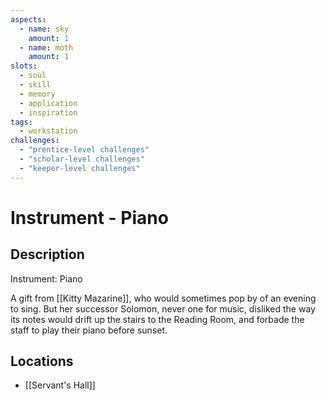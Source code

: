 ```yaml
---
aspects: 
  - name: sky
    amount: 1
  - name: moth
    amount: 1
slots:
  - soul
  - skill
  - memory
  - application
  - inspiration
tags:
  - workstation
challenges:
  - "prentice-level challenges"
  - "scholar-level challenges"
  - "keeper-level challenges"
---
```


# Instrument - Piano

## Description
Instrument: Piano

A gift from [[Kitty Mazarine]], who would sometimes pop by of an evening to sing. But her successor Solomon, never one for music, disliked the way its notes would drift up the stairs to the Reading Room, and forbade the staff to play their piano before sunset.
## Locations
- [[Servant's Hall]]